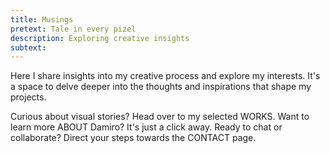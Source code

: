 ```yaml
---
title: Musings
pretext: Tale in every pizel
description: Exploring creative insights
subtext:
---
```


Here I share insights into my creative process and explore my interests. It's a space to delve deeper into the thoughts and inspirations that shape my projects.

Curious about visual stories? Head over to my selected <MdxButton href='/works'>WORKS</MdxButton>. Want to learn more <MdxButton href='/about'>ABOUT</MdxButton> Damiro? It's just a click away. Ready to chat or collaborate? Direct your steps towards the <MdxButton href='/contact'>CONTACT</MdxButton> page.
